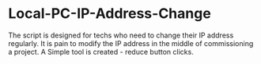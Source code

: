# Local-PC-IP-Address-Change
The script is designed for techs who need to change their IP address regularly. It is pain to modify the IP address in the middle of commissioning a project. A Simple tool is created - reduce button clicks.
